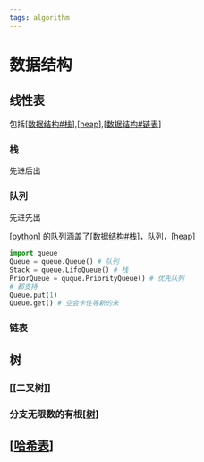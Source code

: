 ```yaml
---
tags: algorithm
---
```

# 数据结构

## 线性表

包括[[数据结构#栈]],[[heap]],[[数据结构#链表]]

### 栈

先进后出

### 队列

先进先出

[[python]] 的队列涵盖了[[数据结构#栈]]，队列，[[heap]]

```python
import queue
Queue = queue.Queue() # 队列
Stack = queue.LifoQueue() # 栈
PriorQueue = quque.PriorityQueue() # 优先队列
# 都支持
Queue.put(1)
Queue.get() # 空会卡住等新的来
```

### 链表

## 树

### [[二叉树]]

### 分支无限数的有根[[树]]

## [[哈希表]]

[//begin]: # "Autogenerated link references for markdown compatibility"
[数据结构#栈]: 数据结构.md "数据结构"
[heap]: data_structure/heap.md "堆"
[数据结构#链表]: 数据结构.md "数据结构"
[python]: ../python/python.md "python"
[树]: data_structure/树.md "树"
[哈希表]: data_structure/哈希表.md "哈希表"
[//end]: # "Autogenerated link references"
